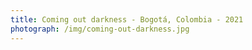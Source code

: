 ```yaml
---
title: Coming out darkness - Bogotá, Colombia - 2021
photograph: /img/coming-out-darkness.jpg
---
```

